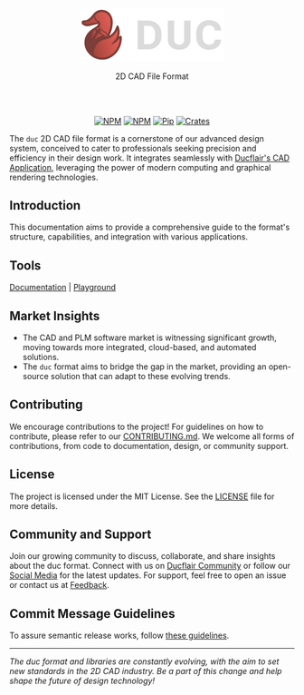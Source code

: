 <p align="center">
  <br/>
  <a href="https://duc.ducflair.com" target="_blank"><img width="256px" src="https://raw.githubusercontent.com/ducflair/assets/refs/heads/main/src/duc/duc-extended.png" /></a>
  <p align="center">2D CAD File Format</p>
  <br/><br/>
    <p align="center" style="align: center;">
    <a href="https://github.com/ducflair/duc/blob/main/LICENSE"><img src="https://img.shields.io/badge/license-MIT-780000" alt="NPM" /></a>
    <a href="https://www.npmjs.com/package/@ducflair/duc"><img src="https://shields.io/badge/NPM-cc3534?logo=Npm&logoColor=white&style=round-square" alt="NPM" /></a>
    <a href="https://pypi.org/project/ducflair-duc/"><img src="https://shields.io/badge/Pip-blue?logo=Pypi&logoColor=white&style=round-square" alt="Pip" /></a>
    <a href="https://crates.io/crates/ducflair-duc/"><img src="https://shields.io/badge/Crates-FFC933?logo=Rust&logoColor=646464&style=round-square" alt="Crates" /></a>
  </p>

</p>

The `duc` 2D CAD file format is a cornerstone of our advanced design system, conceived to cater to professionals seeking precision and efficiency in their design work. It integrates seamlessly with [Ducflair's CAD Application](https://ducflair.com), leveraging the power of modern computing and graphical rendering technologies. 


## Introduction

This documentation aims to provide a comprehensive guide to the format's structure, capabilities, and integration with various applications.

## Tools
[Documentation](https://duc.ducflair.com) | [Playground](https://ducflair.com/core)


## Market Insights

- The CAD and PLM software market is witnessing significant growth, moving towards more integrated, cloud-based, and automated solutions.
- The `duc` format aims to bridge the gap in the market, providing an open-source solution that can adapt to these evolving trends.

## Contributing

We encourage contributions to the project! For guidelines on how to contribute, please refer to our [CONTRIBUTING.md](./CONTRIBUTING.md). We welcome all forms of contributions, from code to documentation, design, or community support.

## License

The project is licensed under the MIT License. See the [LICENSE](./LICENSE) file for more details.

## Community and Support

Join our growing community to discuss, collaborate, and share insights about the duc format. Connect with us on [Ducflair Community](https://www.ducflair/community) or follow our [Social Media](https://www.ducflair.com/socials) for the latest updates. For support, feel free to open an issue or contact us at [Feedback](https://www.ducflair.com/feedback).

## Commit Message Guidelines
To assure semantic release works, follow [these guidelines](https://semantic-release.gitbook.io/semantic-release#how-does-it-work).

---

*The duc format and libraries are constantly evolving, with the aim to set new standards in the 2D CAD industry. Be a part of this change and help shape the future of design technology!*
